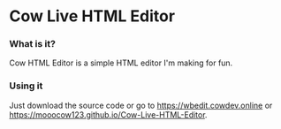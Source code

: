 # Cow Live HTML Editor

### What is it?
Cow HTML Editor is a simple HTML editor I'm making for fun.

### Using it
Just download the source code or go to https://wbedit.cowdev.online or https://mooocow123.github.io/Cow-Live-HTML-Editor.
